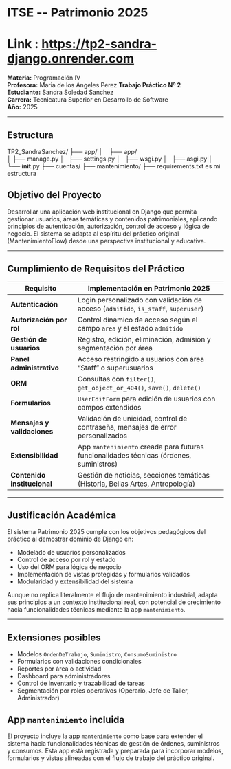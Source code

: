 # ITSE -- Patrimonio 2025

# Link : https://tp2-sandra-django.onrender.com

**Materia:** Programación IV  
**Profesora:** Maria de los Angeles Perez
**Trabajo Práctico Nº 2**  
**Estudiante:** Sandra Soledad Sanchez  
**Carrera:** Tecnicatura Superior en Desarrollo de Software  
**Año:** 2025

---

## Estructura
TP2_SandraSanchez/
├── app/
│         ├── app/             
│         ├── manage.py
│         ├── settings.py
│         ├── wsgi.py
│         ├── asgi.py
│         └── __init__.py
├── cuentas/
├── mantenimiento/
├── requirements.txt es mi estructura

## Objetivo del Proyecto

Desarrollar una aplicación web institucional en Django que permita gestionar usuarios, áreas temáticas y contenidos patrimoniales, aplicando principios de autenticación, autorización, control de acceso y lógica de negocio. El sistema se adapta al espíritu del práctico original (MantenimientoFlow) desde una perspectiva institucional y educativa.

---

## Cumplimiento de Requisitos del Práctico

| Requisito                  | Implementación en Patrimonio 2025 |
|---------------------------|------------------------------------|
| **Autenticación**         | Login personalizado con validación de acceso (`admitido`, `is_staff`, `superuser`) |
| **Autorización por rol**  | Control dinámico de acceso según el campo `area` y el estado `admitido` |
| **Gestión de usuarios**   | Registro, edición, eliminación, admisión y segmentación por área |
| **Panel administrativo**  | Acceso restringido a usuarios con área “Staff” o superusuarios |
| **ORM**                   | Consultas con `filter()`, `get_object_or_404()`, `save()`, `delete()` |
| **Formularios**           | `UserEditForm` para edición de usuarios con campos extendidos |
| **Mensajes y validaciones** | Validación de unicidad, control de contraseña, mensajes de error personalizados |
| **Extensibilidad**        | App `mantenimiento` creada para futuras funcionalidades técnicas (órdenes, suministros) |
| **Contenido institucional** | Gestión de noticias, secciones temáticas (Historia, Bellas Artes, Antropología) |

---

## Justificación Académica

El sistema Patrimonio 2025 cumple con los objetivos pedagógicos del práctico al demostrar dominio de Django en:

- Modelado de usuarios personalizados  
- Control de acceso por rol y estado  
- Uso del ORM para lógica de negocio  
- Implementación de vistas protegidas y formularios validados  
- Modularidad y extensibilidad del sistema  

Aunque no replica literalmente el flujo de mantenimiento industrial, adapta sus principios a un contexto institucional real, con potencial de crecimiento hacia funcionalidades técnicas mediante la app `mantenimiento`.

---

## Extensiones posibles

- Modelos `OrdenDeTrabajo`, `Suministro`, `ConsumoSuministro`  
- Formularios con validaciones condicionales  
- Reportes por área o actividad  
- Dashboard para administradores  
- Control de inventario y trazabilidad de tareas  
- Segmentación por roles operativos (Operario, Jefe de Taller, Administrador)

## App `mantenimiento` incluida

El proyecto incluye la app `mantenimiento` como base para extender el sistema hacia funcionalidades técnicas de gestión de órdenes, suministros y consumos. Esta app está registrada y preparada para incorporar modelos, formularios y vistas alineadas con el flujo de trabajo del práctico original.